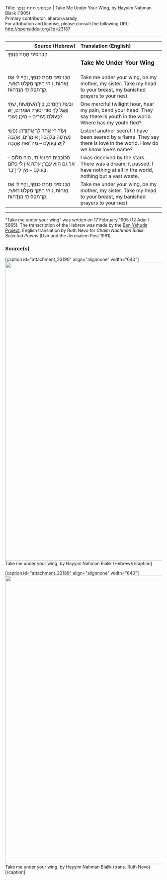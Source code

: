 <html>
<head></head>
<body>
Title: הַכְנִיסִינִי תַּחַת כְּנָפֵךְ | Take Me Under Your Wing, by Ḥayyim Naḥman Bialik (1905)<br />
Primary contributor: aharon.varady<br />
For attribution and license, please consult the following URL: <a href="http://opensiddur.org/?p=23187">http://opensiddur.org/?p=23187</a>
<p />
<hr />

<table style="margin-left: auto;margin-right: auto;" class="draggable">
<thead><tr><th id="x" style="text-align: right;">Source (Hebrew)</th><th style="text-align: left;">Translation (English)</th></tr></thead>
<tbody>
<tr><td style="vertical-align:top;" width="46%">
<div class="liturgy"><span lang="he">
הַכְנִיסִינִי תַּחַת כְּנָפֵךְ
</span></div></td>
 
<td style="vertical-align:top;" width="53%">
<div class="english">
<h3>Take Me Under Your Wing</h3>
</div></td></tr>


<tr><td style="vertical-align:top;" width="46%">
<div class="liturgy"><span lang="he">
הַכְנִיסִינִי תַּחַת כְּנָפֵךְ,
וַהֲיִי לִי אֵם וְאָחוֹת,
וִיהִי חֵיקֵךְ מִקְלַט רֹאשִׁי,
קַן־תְּפִלּוֹתַי הַנִּדָּחוֹת.
</span></div></td>
 
<td style="vertical-align:top;" width="53%">
<div class="english">
Take me under your wing, 
be my mother, my sister.
Take my head to your breast, 
my banished prayers to your nest.
</div></td></tr>


<tr><td style="vertical-align:top;" width="46%">
<div class="liturgy"><span lang="he">
וּבְעֵת רַחֲמִים, בֵּין־הַשְּׁמָשׁוֹת,
שְׁחִי וַאֲגַל לָךְ סוֹד יִסּוּרָי:
אוֹמְרִים, יֵשׁ בָּעוֹלָם נְעוּרִים   –
הֵיכָן נְעוּרָי?
</span></div></td>
 
<td style="vertical-align:top;" width="53%">
<div class="english">
One merciful twilight hour, 
hear my pain, bend your head.
They say there is youth in the world. 
Where has my youth fled?
</div></td></tr>


<tr><td style="vertical-align:top;" width="46%">
<div class="liturgy"><span lang="he">
וְעוֹד רָז אֶחָד לָךְ אֶתְוַדֶּה:
נַפְשִׁי נִשְׂרְפָה בְלַהֲבָהּ;
אוֹמְרִים, אַהֲבָה יֵשׁ בָּעוֹלָם –
מַה־זֹּאת אַהֲבָה?
</span></div></td>
 
<td style="vertical-align:top;" width="53%">
<div class="english">
Listen! another secret:
I have been seared by a flame.
They say there is love in the world. 
How do we know love’s name?
</div></td></tr>


<tr><td style="vertical-align:top;" width="46%">
<div class="liturgy"><span lang="he">
הַכּוֹכָבִים רִמּוּ אוֹתִי,
הָיָה חֲלוֹם – אַךְ גַּם הוּא עָבָר;
עַתָּה אֵין לִי כְלוּם בָּעוֹלָם –
אֵין לִי דָבָר.
</span></div></td>
 
<td style="vertical-align:top;" width="53%">
<div class="english">
I was deceived by the stars.
There was a dream; it passed.
I have nothing at all in the world, 
nothing but a vast waste.
</div></td></tr>


<tr><td style="vertical-align:top;" width="46%">
<div class="liturgy"><span lang="he">
הַכְנִיסִינִי תַּחַת כְּנָפֵךְ,
וַהֲיִי לִי אֵם וְאָחוֹת,
וִיהִי חֵיקֵךְ מִקְלַט רֹאשִׁי,
קַן־תְּפִלּוֹתַי הַנִּדָּחוֹת.
</span></div></td>
 
<td style="vertical-align:top;" width="53%">
<div class="english">
Take me under your wing, 
be my mother, my sister.
Take my head to your breast, 
my banished prayers to your nest.
</div></td></tr>
</tbody></table>

<hr />

"Take me under your wing" was written on 17 February 1905 (12 Adar I 5665). The transcription of the Hebrew was made by the <a href="https://benyehuda.org/bialik/bia069.html">Ben Yehuda Project</a>. English translation by Ruth Nevo for <em>Chaim Nachman Bialik: Selected Poems</em> (Dvir and the Jerusalem Post 1981).

<h3>Source(s)</h3>

[caption id="attachment_23190" align="alignnone" width="640"]<a href="https://opensiddur.org/wp-content/uploads/2019/01/image00076.jpg"><img src="https://opensiddur.org/wp-content/uploads/2019/01/image00076-682x1024.jpg" alt="" width="640" height="961" class="size-large wp-image-23190" /></a> Take me under your wing, by Hayyim Nahman Bialik (Hebrew)[/caption]

[caption id="attachment_23189" align="alignnone" width="640"]<a href="https://opensiddur.org/wp-content/uploads/2019/01/image00075.jpg"><img src="https://opensiddur.org/wp-content/uploads/2019/01/image00075-706x1024.jpg" alt="" width="640" height="928" class="size-large wp-image-23189" /></a> Take me under your wing, by Hayyim Nahman Bialik (trans. Ruth Nevo)[/caption]

</body>
</html>